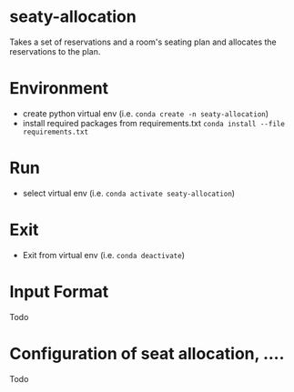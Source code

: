# seaty-allocation
Takes a set of reservations and a room's seating plan and allocates the reservations to the plan.

# Environment
- create python virtual env (i.e. ```conda create -n seaty-allocation```)
- install required packages from requirements.txt ```conda install --file requirements.txt```

# Run
- select virtual env (i.e. ```conda activate seaty-allocation```)

# Exit
- Exit from virtual env (i.e. ```conda deactivate```)

# Input Format
Todo

# Configuration of seat allocation, ....
Todo